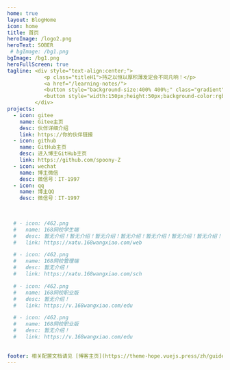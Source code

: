 ```yaml
---
home: true
layout: BlogHome
icon: home
title: 首页
heroImage: /logo2.png
heroText: SOBER
 # bgImage: /bg1.png
bgImage: /bg1.png
heroFullScreen: true
tagline: <div style="text-align:center;">
            <p class="titleH1">持之以恒以厚积薄发定会不同凡响！</p>
            <a href="/learning-notes/">
            <button style="background-size:400% 400%;" class="gradient">进入主页 💡</button></a>
            <button style="width:150px;height:50px;background-color:rgba(167, 167, 167, 0.55);color:#fff;border:1px solid rgba(0, 0, 0, 0.15);border-radius:100px;">作者介绍 ✨</button>
         </div>
projects:
  - icon: gitee
    name: Gitee主页
    desc: 伙伴详细介绍
    link: https://你的伙伴链接
  - icon: github
    name: GitHub主页
    desc: 进入博主GitHub主页
    link: https://github.com/spoony-Z
  - icon: wechat
    name: 博主微信
    desc: 微信号：IT-1997
  - icon: qq
    name: 博主QQ
    desc: 微信号：IT-1997
    
    

  # - icon: /462.png
  #   name: 168网校学生端
  #   desc: 暂无介绍！暂无介绍！暂无介绍！暂无介绍！暂无介绍！暂无介绍！暂无介绍！暂无介绍！暂无介绍！暂无介绍！
  #   link: https://xatu.168wangxiao.com/web

  # - icon: /462.png
  #   name: 168网校管理端
  #   desc: 暂无介绍！
  #   link: https://xatu.168wangxiao.com/sch

  # - icon: /462.png
  #   name: 168网校职业版
  #   desc: 暂无介绍！
  #   link: https://v.168wangxiao.com/edu

  # - icon: /462.png
  #   name: 168网校职业版
  #   desc: 暂无介绍！
  #   link: https://v.168wangxiao.com/edu
    
    
footer: 相关配置文档请见 [博客主页](https://theme-hope.vuejs.press/zh/guide/blog/home/)。
---
```

<!-- 
projects:
  - icon: project
    name: 项目名称
    desc: 项目详细描述
    link: https://你的项目链接

  - icon: link
    name: 链接名称
    desc: 链接详细描述
    link: https://链接地址

  - icon: book
    name: 书籍名称
    desc: 书籍详细描述
    link: https://你的书籍链接

  - icon: article
    name: 文章名称
    desc: 文章详细描述
    link: https://你的文章链接

  - icon: friend
    name: 伙伴名称
    desc: 伙伴详细介绍
    link: https://你的伙伴链接

    - icon: /logo.svg
    name: 自定义项目
    desc: 自定义详细介绍
    -->

<style>
  .titleH1 {
    background-image: linear-gradient(to right,  #FFCC00, #ff1818, #ff4775);
    color:transparent;
    background-clip:text;
  }
  .gradient {
    font-size: 16px;
    font-weight: 600;
    width: 150px;
    height: 50px;
    color: #fff;
    border:1px solid rgba(0, 0, 0, 0.15);
    border-radius:100px;
    background: linear-gradient(-45deg, #ff1818, #FFCC00, #ff4775);
    animation: gradientBG 5s ease infinite;
    margin-right: 20px;
  }
  @keyframes gradientBG {
    0% {
        background-position: 0% 50%;
    }
    50% {
        background-position: 100% 50%;
    }
    100% {
        background-position: 0% 50%;
    }
  }
</style>